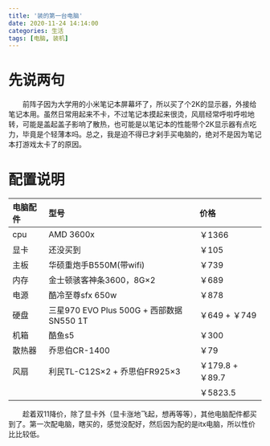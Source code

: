```yaml
---
title: '装的第一台电脑'
date: 2020-11-24 14:14:00
categories: 生活
tags: [电脑, 装机]
---
```


# 先说两句
&emsp;&emsp;前阵子因为大学用的小米笔记本屏幕坏了，所以买了个2K的显示器，外接给笔记本用。虽然日常用起来不卡，不过笔记本摸起来很烫，风扇经常呼啦呼啦地转，可能是盖起盖子影响了散热，也可能是以笔记本的性能带个2K显示器有点吃力，毕竟是个轻薄本吗。总之，我是迫不得已才剁手买电脑的，绝对不是因为笔记本打游戏太卡了的原因。

# 配置说明
| 电脑配件 | 型号 | 价格 |
| :--- | :--- | :--- |
| cpu | AMD 3600x | ￥1366 |
| 显卡 | 还没买到 | ￥105 |
| 主板 | 华硕重炮手B550M(带wifi) | ￥739 |
| 内存 | 金士顿骇客神条3600，8G×2 | ￥689 |
| 电源 | 酷冷至尊sfx 650w | ￥878 |
| 硬盘 | 三星970 EVO Plus 500G + 西部数据SN550 1T | ￥649 + ￥749 |
| 机箱 | 酷鱼s5 | ￥300 |
| 散热器 | 乔思伯CR-1400 | ￥79 |
| 风扇 | 利民TL-C12S×2 + 乔思伯FR925×3 | ￥179.8 +￥89.7 |
| | | ￥5823.5 |

&emsp;&emsp;趁着双11降价，除了显卡外（显卡涨地飞起，想再等等），其他电脑配件都买到了。第一次配电脑，瞎买的，感觉没配好，然后因为配的是itx电脑，所以性价比比较低。

